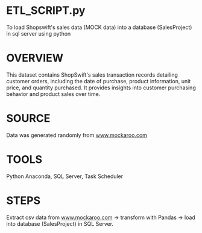 # ETL_SCRIPT.py
To load Shopswift's sales data (MOCK data) into a database (SalesProject) in sql server using python

# OVERVIEW
This dataset contains ShopSwift's sales transaction records detailing customer orders, including the date of purchase, product information, unit price, and quantity purchased. It provides insights into customer purchasing behavior and product sales over time.

# SOURCE
Data was generated randomly from www.mockaroo.com

# TOOLS
Python Anaconda,
SQL Server,
Task Scheduler

# STEPS
Extract csv data from www.mockaroo.com → transform with Pandas → load into database (SalesProject) in SQL Server.
